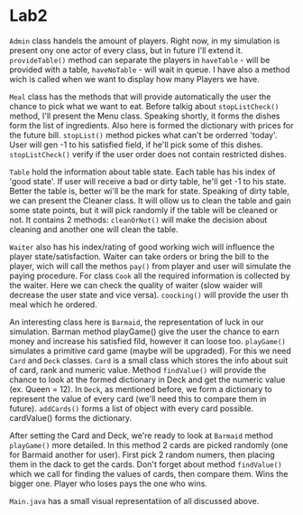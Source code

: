# Lab2

`Admin` class handels the amount of players. Right now, in my simulation is present ony one actor of every class, but in future I'll 
extend it. `provideTable()` method can separate the players in `haveTable` - will be provided with a table, `haveNoTable` - will wait
in queue. I have also a method wich is called when we want to display how many Players we have.

`Meal` class has the methods that will provide automatically the user the chance to pick what we want to eat. Before talkig about 
`stopListCheck()` method, I'll present the Menu class. Speaking shortly, it forms the dishes form the list of ingredients. Also here
is formed the dictionary with prices for the future bill. `stopList()` method pickes what can't be orderred 'today'. User will gen -1
to his satisfied field, if he'll pick some of this dishes. `stopListCheck()` verify if the user order does not contain restricted dishes.

`Table` hold the information about table state. Each table has his index of 'good state'. If user will receive a bad or dirty table, he'll 
get -1 to his state. Better the table is, better wi'll be the mark for state. Speaking of dirty table, we can present the Cleaner class.
It will ollow us to clean the table and gain some state points, but it will pick randomly if the table will be cleaned or not. It contains
2 methods: `cleanOrNot()` will make the decision about cleaning and another one will clean the table.

`Waiter` also has his index/rating of good working wich will influence the player state/satisfaction. Waiter can take orders or bring the 
bill to the player, wich will call the methos `pay()` from player and user will simulate the paying procedure. For class `Cook` all the required
information is collected by the waiter. Here we can check the quality of waiter (slow waider will decrease the user state and vice versa).
`coocking()` will provide the user th meal which he ordered.

An interesting class here is `Barmaid`, the representation of luck in our simulation. Barman method playGame() give the user the chance to earn money and
increase his satisfied fild, however it can loose too. `playGame()` simulates a primitive card game (maybe will be upgraded). For this we need `Card` and
`Deck` classes. `Card` is a small class which stores the info about suit of card, rank and numeric value. Method `findValue()` will provide the chance to 
look at the formed dictionary in Deck and get the numeric value (ex. Queen = 12). In `Deck`, as mentioned before, we form a dictionary to represent the value
of every card (we'll need this to compare them in future). `addCards()` forms a list of object with every card possible. cardValue() forms the dictionary.

After setting the Card and Deck, we're ready to look at `Barmaid` method `playGame()` more detailed. In this method 2 cards are picked randomly (one for Barmaid
another for user). First pick 2 random numers, then placing them in the dack to get the cards. Don't forget about method `findValue()` which we call for finding
the values of cards, then compare them. Wins the bigger one. Player who loses pays the one who wins.

`Main.java` has a small visual representatiion of all discussed above.
